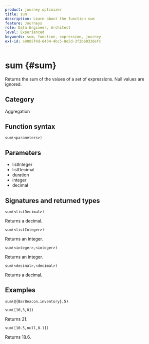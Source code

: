 ```yaml
---
product: journey optimizer
title: sum
description: Learn about the function sum
feature: Journeys
role: Data Engineer, Architect
level: Experienced
keywords: sum, function, expression, journey
exl-id: a9085f4d-6434-4bc5-8e5d-3f2b6033defc
---
```

# sum {#sum}

Returns the sum of the values of a set of expressions. Null values are ignored.

## Category

Aggregation

## Function syntax

`sum(<parameters>)`

## Parameters

* listInteger
* listDecimal
* duration
* integer
* decimal

## Signatures and returned types

`sum(<listDecimal>)`

Returns a decimal.

`sum(<listInteger>)`

Returns an integer.

`sum(<integer>,<integer>)`

Returns an integer.

`sum(<decimal>,<decimal>)`

Returns a decimal.

## Examples

`sum(@{BarBeacon.inventory},5)`

`sum([10,3,8])`

Returns 21.

`sum([10.5,null,8.1])`

Returns 18.6.
